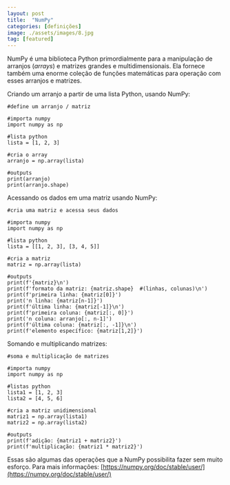 ```yaml
---
layout: post
title:  "NumPy"
categories: [definições]
image: ./assets/images/8.jpg
tag: [featured]
---
```

NumPy é uma biblioteca Python primordialmente para a manipulação de arranjos (*arrays*) e matrizes grandes e multidimensionais. Ela fornece também uma enorme coleção de funções matemáticas para operação com esses arranjos e matrizes.  

Criando um arranjo a partir de uma lista Python, usando NumPy:  
```
#define um arranjo / matriz

#importa numpy
import numpy as np

#lista python
lista = [1, 2, 3]

#cria o array
arranjo = np.array(lista)

#outputs
print(arranjo)
print(arranjo.shape)
```

Acessando os dados em uma matriz usando NumPy:  
```
#cria uma matriz e acessa seus dados

#importa numpy
import numpy as np

#lista python
lista = [[1, 2, 3], [3, 4, 5]]

#cria a matriz
matriz = np.array(lista)

#outputs
print(f'{matriz}\n')
print(f'formato da matriz: {matriz.shape}  #(linhas, colunas)\n')
print(f'primeira linha: {matriz[0]}')
print('n linha: {matriz[n-1]}')
print(f'última linha: {matriz[-1]}\n')
print(f'primeira coluna: {matriz[:, 0]}')
print('n coluna: arranjo[:, n-1]')
print(f'última coluna: {matriz[:, -1]}\n')
print(f'elemento específico: {matriz[1,2]}')
```

Somando e multiplicando matrizes:  
```
#soma e multiplicação de matrizes

#importa numpy
import numpy as np

#listas python
lista1 = [1, 2, 3]
lista2 = [4, 5, 6]

#cria a matriz unidimensional
matriz1 = np.array(lista1)
matriz2 = np.array(lista2)

#outputs
print(f'adição: {matriz1 + matriz2}')
print(f'multiplicação: {matriz1 * matriz2}')
```

Essas são algumas das operações que a NumPy possibilita fazer sem muito esforço.
Para mais informações: [https://numpy.org/doc/stable/user/](https://numpy.org/doc/stable/user/)